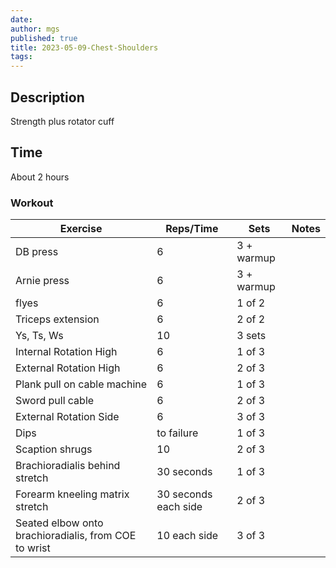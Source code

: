 ```yaml
---
date:
author: mgs
published: true
title: 2023-05-09-Chest-Shoulders
tags: 
---
```


## Description
Strength plus rotator cuff
## Time
About 2 hours
### Workout
Exercise|Reps/Time|Sets|Notes
--|--|--|--|
DB press  | 6 | 3 + warmup  |   |  
Arnie press | 6 | 3 + warmup  |   |  
  flyes |  6 |  1 of 2 |   |  
 Triceps extension | 6 |  2 of 2 |   |
 Ys, Ts, Ws  | 10  |  3 sets|   |
 Internal Rotation High |6 | 1 of 3 | |
  External Rotation High |6 | 2 of 3 | |
   Plank pull on cable machine | 6 |  1 of 3 |   |
   Sword pull cable | 6 |  2 of 3 |   |
  External Rotation Side |6 | 3 of 3 | |
Dips |  to failure |  1 of 3 |   |  
Scaption shrugs|10| 2 of 3||
 Brachioradialis behind stretch  | 30 seconds |  1 of 3 |   |
Forearm kneeling matrix stretch  | 30 seconds each side |  2 of 3|   |
Seated elbow onto brachioradialis, from COE to wrist | 10 each side |  3 of 3|   |